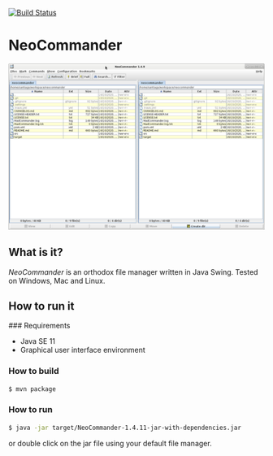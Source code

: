 
[![Build Status](https://travis-ci.org/santiagolizardo/neocommander.svg?branch=master)](https://travis-ci.org/santiagolizardo/neocommander)

NeoCommander
============

![NeoCommander screenshot](screenshot.png "NeoCommander running on GNU/Linux")

What is it?
-----------

*NeoCommander* is an orthodox file manager written in Java Swing. Tested on Windows, Mac and Linux.

How to run it
-------------

### Requirements

  * Java SE 11
  * Graphical user interface environment

### How to build

```sh
$ mvn package
```

### How to run

```sh
$ java -jar target/NeoCommander-1.4.11-jar-with-dependencies.jar
```

or double click on the jar file using your default file manager.

